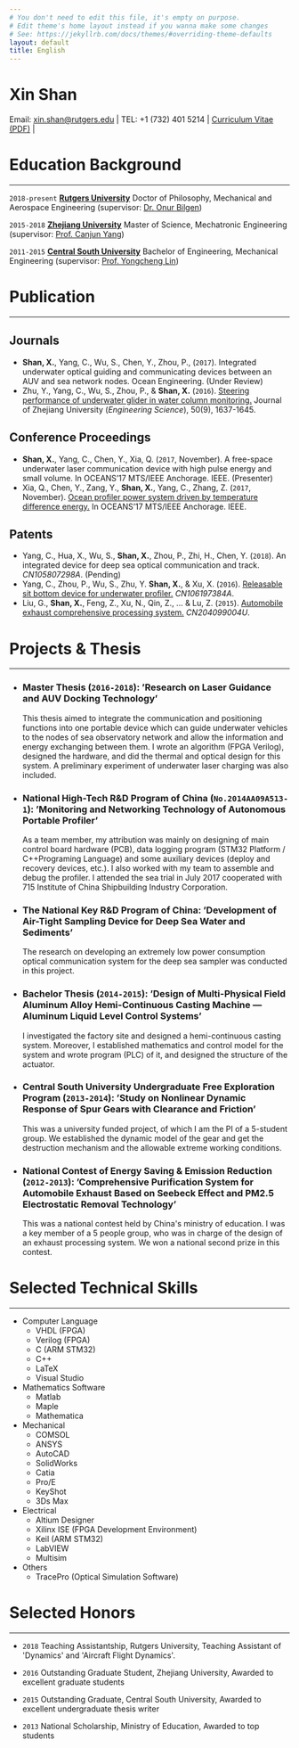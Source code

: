 ```yaml
---
# You don't need to edit this file, it's empty on purpose.
# Edit theme's home layout instead if you wanna make some changes
# See: https://jekyllrb.com/docs/themes/#overriding-theme-defaults
layout: default
title: English
---
```


# Xin Shan

Email: xin.shan@rutgers.edu | TEL: +1 (732) 401 5214 | <i class="fa fa-github"></i> <a href="https://github.com/Xin-Shan/Curriculum-Vitae/blob/master/Curriculum-Vitae.pdf">Curriculum Vitae (PDF)</a> |

# Education Background
---

`2018-present`
[__Rutgers University__](https://www.rutgers.edu) Doctor of Philosophy, Mechanical and Aerospace Engineering (supervisor: [Dr. Onur Bilgen](https://mae.rutgers.edu/onur-bilgen))

`2015-2018`
[__Zhejiang University__](http://www.zju.edu.cn/english/) Master of Science, Mechatronic Engineering (supervisor: [Prof. Canjun Yang](http://sklofp.zju.edu.cn/SKL/en/index.php?a=shows&catid=13&id=32))

`2011-2015`
[__Central South University__](http://en.csu.edu.cn) Bachelor of Engineering, Mechanical Engineering (supervisor: [Prof. Yongcheng Lin](https://scholar.google.com/citations?user=rAOphk4AAAAJ&hl=en))

# Publication
---

## Journals

+ **Shan, X.**, Yang, C., Wu, S., Chen, Y., Zhou, P., (`2017`). Integrated underwater optical guiding and communicating devices between an AUV and sea network nodes. Ocean Engineering. (Under Review)
+ Zhu, Y., Yang, C., Wu, S., Zhou, P., & **Shan, X.** (`2016`). [Steering performance of underwater glider in water column monitoring.](http://www.zjujournals.com/eng/EN/Y2016/V50/I9/1637) Journal of Zhejiang University (*Engineering Science*), 50(9), 1637-1645.

## Conference Proceedings

+ **Shan, X.**, Yang, C., Chen, Y., Xia, Q. (`2017`, November). A free-space underwater laser communication
device with high pulse energy and small volume. In OCEANS’17 MTS/IEEE Anchorage. IEEE.
(Presenter)
+ Xia, Q., Chen, Y., Zang, Y., **Shan, X.**, Yang, C., Zhang, Z. (`2017`, November). [Ocean profiler power system driven by temperature difference energy.](http://ieeexplore.ieee.org/abstract/document/8232156/?reload=true) In OCEANS’17 MTS/IEEE Anchorage. IEEE.

## Patents

+ Yang, C., Hua, X., Wu, S., **Shan, X.**, Zhou, P., Zhi, H., Chen, Y. (`2018`). An integrated device for deep sea optical communication and track. *CN105807298A*. (Pending)
+ Yang, C., Zhou, P., Wu, S., Zhu, Y. **Shan, X.**, & Xu, X. (`2016`). [Releasable sit bottom device for underwater profiler.](https://worldwide.espacenet.com/publicationDetails/biblio?CC=CN&NR=106197384A&KC=A&FT=D) *CN106197384A*.
+ Liu, G., **Shan, X.**, Feng, Z., Xu, N., Qin, Z., ... & Lu, Z. (`2015`). [Automobile exhaust comprehensive processing system.](https://worldwide.espacenet.com/publicationDetails/biblio?CC=CN&NR=204099004U&KC=U&FT=D) *CN204099004U*.


# Projects & Thesis
---

+ ### Master Thesis (`2016-2018`): ’Research on Laser Guidance and AUV Docking Technology’

    This thesis aimed to integrate the communication and positioning functions into one portable device which can guide underwater vehicles to the nodes of sea observatory network and allow the information and energy exchanging between them. I wrote an algorithm (FPGA Verilog), designed the hardware, and did the thermal and optical design for this system. A preliminary experiment of underwater laser charging was also included.

+ ### National High-Tech R&D Program of China (`No.2014AA09A513-1`): ’Monitoring and Networking Technology of Autonomous Portable Profiler’

    As a team member, my attribution was mainly on designing of main control board hardware (PCB), data logging program (STM32 Platform / C++Programing Language) and some auxiliary devices (deploy and recovery devices, etc.). I also worked with my team to assemble and debug the profiler. I attended the sea trial in July 2017 cooperated with 715 Institute of China Shipbuilding Industry Corporation.

+ ### The National Key R&D Program of China: ’Development of Air-Tight Sampling Device for Deep Sea Water and Sediments’

    The research on developing an extremely low power consumption optical communication system for the deep sea sampler was conducted in this project.

+ ### Bachelor Thesis (`2014-2015`): ’Design of Multi-Physical Field Aluminum Alloy Hemi-Continuous Casting Machine — Aluminum Liquid Level Control Systems’

    I investigated the factory site and designed a hemi-continuous casting system. Moreover, I established mathematics and control model for the system and wrote program (PLC) of it, and designed the structure of the actuator.

+ ### Central South University Undergraduate Free Exploration Program (`2013-2014`): ’Study on Nonlinear Dynamic Response of Spur Gears with Clearance and Friction’

    This was a university funded project, of which I am the PI of a 5-student group. We established the dynamic model of the gear and get the destruction mechanism and the allowable extreme working conditions.

+ ### National Contest of Energy Saving & Emission Reduction (`2012-2013`): ’Comprehensive Purification System for Automobile Exhaust Based on Seebeck Effect and PM2.5 Electrostatic Removal Technology’

    This was a national contest held by China's ministry of education. I was a key member of a 5 people group, who was in charge of the design of an exhaust processing system. We won a national second prize in this contest.

# Selected Technical Skills
---
+ Computer Language
    * VHDL (FPGA)
    * Verilog (FPGA)
    * C (ARM STM32)
    * C++
    * LaTeX
    * Visual Studio
+ Mathematics Software
    * Matlab
    * Maple
    * Mathematica
+ Mechanical
    * COMSOL
    * ANSYS
    * AutoCAD
    * SolidWorks
    * Catia
    * Pro/E
    * KeyShot
    * 3Ds Max
+ Electrical
    * Altium Designer
    * Xilinx ISE (FPGA Development Environment)
    * Keil (ARM STM32)
    * LabVIEW
    * Multisim
+ Others
    * TracePro (Optical Simulation Software)

# Selected Honors
---

+ `2018` Teaching Assistantship, Rutgers University, Teaching Assistant of 'Dynamics' and 'Aircraft Flight Dynamics'.

+ `2016` Outstanding Graduate Student, Zhejiang University, Awarded to excellent graduate students

+ `2015` Outstanding Graduate, Central South University, Awarded to excellent undergraduate thesis writer

+ `2013` National Scholarship, Ministry of Education, Awarded to top students